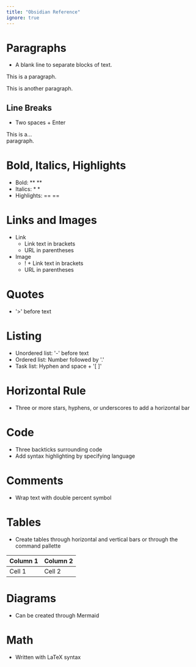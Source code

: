```yaml
---
title: "Obsidian Reference"
ignore: true
---
```

# Paragraphs
- A blank line to separate blocks of text.

This is a paragraph.

This is another paragraph.

## Line Breaks
- Two spaces + Enter

This is a...  
paragraph.

# Bold, Italics, Highlights
- Bold: ** **
- Italics: * *
- Highlights: == ==

# Links and Images
- Link
	- Link text in brackets
	- URL in parentheses
- Image
	- ! + Link text in brackets
	- URL in parentheses

# Quotes
- '>' before text

# Listing
- Unordered list: '-' before text
- Ordered list: Number followed by '.'
- Task list: Hyphen and space + '[ ]'

# Horizontal Rule
- Three or more stars, hyphens, or underscores to add a horizontal bar

# Code
- Three backticks surrounding code
- Add syntax highlighting by specifying language

# Comments
- Wrap text with double percent symbol

# Tables
- Create tables through horizontal and vertical bars or through the command pallette

| Column 1 | Column 2 |
| -------- | -------- |
| Cell 1   | Cell 2   |

# Diagrams
- Can be created through Mermaid

# Math
- Written with LaTeX syntax